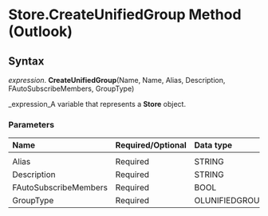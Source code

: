 
# Store.CreateUnifiedGroup Method (Outlook)

## Syntax

 _expression_. **CreateUnifiedGroup**(Name, Name, Alias, Description, FAutoSubscribeMembers, GroupType)

 _expression_A variable that represents a  **Store** object.


### Parameters



|**Name**|**Required/Optional**|**Data type**|**Description**|
|:-----|:-----|:-----|:-----|
|||||
|Alias|Required|STRING||
|Description|Required|STRING||
|FAutoSubscribeMembers|Required|BOOL||
|GroupType|Required|OLUNIFIEDGROUPTYPE||
